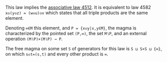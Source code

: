 This law implies the [associative law 4512](https://teorth.github.io/equational_theories/implications/?4512).  It is equivalent to law 4582 `x◇(y◇z) = (w◇u)◇v` which states that all triple products are the same element.

Denoting `∞∈M` this element, and `P = {x◇y|x,y∈M}`, the magma is characterized by the pointed set `(P,∞)`, the set `M∖P`, and an external operation `(M∖P)×(M∖P) → P`.

The free magma on some set `S` of generators for this law is `S ⊔ S×S ⊔ {∞}`, on which `s◇t=(s,t)` and every other product is `∞`.
